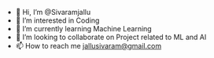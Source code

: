 - 👋 Hi, I’m @Sivaramjallu
- 👀 I’m interested in Coding
- 🌱 I’m currently learning Machine Learning
- 💞️ I’m looking to collaborate on Project related to ML and AI
- 📫 How to reach me jallusivaram@gmail.com

<!---
Sivaramjallu001/Sivaramjallu001 is a ✨ special ✨ repository because its `README.md` (this file) appears on your GitHub profile.
You can click the Preview link to take a look at your changes.
--->
